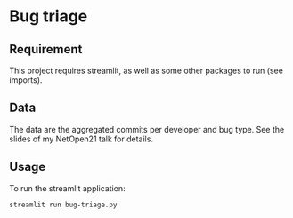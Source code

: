 # Bug triage

## Requirement

This project requires streamlit, as well as some other packages to run
(see imports).

## Data

The data are the aggregated commits per developer and bug type. See the slides of my NetOpen21 talk for details.

## Usage

To run the streamlit application:

```
streamlit run bug-triage.py
```
